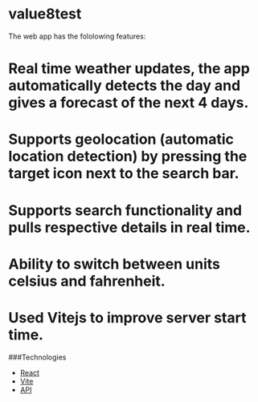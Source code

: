 # value8test

The web app has the fololowing features:

# Real time weather updates, the app automatically detects the day and gives a forecast of the next 4 days.
# Supports geolocation (automatic location detection) by pressing the target icon next to the search bar.
# Supports search functionality and pulls respective details in real time.
# Ability to switch between units celsius and fahrenheit.
# Used Vitejs to improve server start time.

###Technologies

- [React](https://react.dev/)
- [Vite](https://vitejs.dev/)
- [API](https://www.weatherapi.com/)
